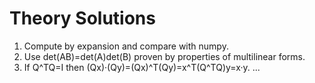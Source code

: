 <!-- Math rendered using GitHub Markdown: use ![](https://render.githubusercontent.com/render/math?math=...) and 

![](https://render.githubusercontent.com/render/math?math=...)

 -->

# Theory Solutions
1. Compute by expansion and compare with numpy.
2. Use det(AB)=det(A)det(B) proven by properties of multilinear forms.
3. If Q^TQ=I then (Qx)·(Qy)=(Qx)^T(Qy)=x^T(Q^TQ)y=x·y.
...